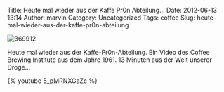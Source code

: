 Title: Heute mal wieder aus der Kaffe Pr0n Abteilung...
Date: 2012-06-13 13:14
Author: marvin
Category: Uncategorized
Tags: coffee
Slug: heute-mal-wieder-aus-der-kaffe-pr0n-abteilung

![369912]({static}/images/369912.png)

Heute mal wieder aus der Kaffe-Pr0n-Abteilung. Ein Video des Coffee
Brewing Institute aus dem Jahre 1961. 13 Minuten aus der Welt unserer
Droge...

{% youtube 5_pMRNXGaZc %}

